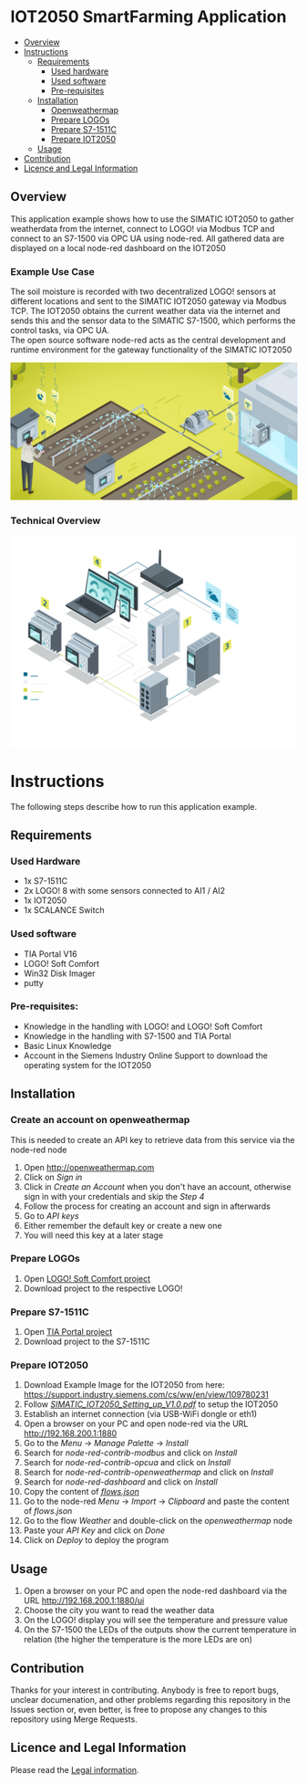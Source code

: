 # IOT2050 SmartFarming Application

- [Overview](#overview)
- [Instructions](#instructions)
  - [Requirements](#requirements)
    - [Used hardware](#used-hardware)
    - [Used software](#used-software)
    - [Pre-requisites](#pre-requisites)
   - [Installation](#installation)
     - [Openweathermap](#create-an-account-on-openweathermap)
     - [Prepare LOGOs](#prepare-logos)
     - [Prepare S7-1511C](#prepare-s7-1511c)
     - [Prepare IOT2050](#prepare-iot2050)
  - [Usage](#usage)
- [Contribution](#contribution)
- [Licence and Legal Information](#licence-and-legal-information)

## Overview
This application example shows how to use the SIMATIC IOT2050 to gather weatherdata from the internet, connect to LOGO! via Modbus TCP and connect to an S7-1500 via OPC UA using node-red. All gathered data are displayed on a local node-red dashboard on the IOT2050

### Example Use Case
The soil moisture is recorded with two decentralized LOGO! sensors at different locations and sent to the SIMATIC IOT2050 gateway via Modbus TCP. The IOT2050 obtains the current weather data via the internet and sends this and the sensor data to the SIMATIC S7-1500, which performs the control tasks, via OPC UA.  
The open source software node-red acts as the central development and runtime environment for the gateway functionality of the SIMATIC IOT2050

![deploy VFC](docs/graphics/use-case.jpg)

### Technical Overview
![deploy VFC](docs/graphics/technical_overview.png)

# Instructions
The following steps describe how to run this application example.

## Requirements

### Used Hardware
- 1x S7-1511C 
- 2x LOGO! 8 with some sensors connected to AI1 / AI2
- 1x IOT2050
- 1x SCALANCE Switch


### Used software
- TIA Portal V16
- LOGO! Soft Comfort 
- Win32 Disk Imager
- putty

### Pre-requisites: 
- Knowledge in the handling with LOGO! and LOGO! Soft Comfort
- Knowledge in the handling with S7-1500 and TIA Portal 
- Basic Linux Knowledge
- Account in the Siemens Industry Online Support to download the operating system for the IOT2050

## Installation

### Create an account on openweathermap
This is needed to create an API key to retrieve data from this service via the node-red node

1. Open http://openweathermap.com
2. Click on *Sign in*
3. Click in *Create an Account* when you don't have an account, otherwise sign in with your credentials and skip the *Step 4*
4. Follow the process for creating an account and sign in afterwards
5. Go to *API keys*
6. Either remember the default key or create a new one
7. You will need this key at a later stage


### Prepare LOGOs
1. Open [LOGO! Soft Comfort project](src/Smart_Farming_Example_LOGO.mnp)
2. Download project to the respective LOGO!

### Prepare S7-1511C
1. Open [TIA Portal project](src/Smart_Farming_Example_TIA.zip)
2. Download project to the S7-1511C

### Prepare IOT2050
1. Download Example Image for the IOT2050 from here: https://support.industry.siemens.com/cs/ww/en/view/109780231
2. Follow [*SIMATIC_IOT2050_Setting_up_V1.0.pdf*](docs/SIMATIC_IOT2050_Setting_up_V1.0.pdf) to setup the IOT2050
3. Establish an internet connection (via USB-WiFi dongle or eth1)
4. Open a browser on your PC and open node-red via the URL http://192.168.200.1:1880
5. Go to the *Menu* -> *Manage Palette* -> *Install*
6. Search for *node-red-contrib-modbus* and click on *Install*
7. Search for *node-red-contrib-opcua* and click on *Install*
8. Search for *node-red-contrib-openweathermap* and click on *Install*
9. Search for *node-red-dashboard* and click on *Install*
10. Copy the content of [*flows.json*](src/flows.json)
11. Go to the node-red *Menu* -> *Import* -> *Clipboard* and paste the content of *flows.json*
12. Go to the flow *Weather* and double-click on the *openweathermap* node
13. Paste your *API Key* and click on *Done*
14. Click on *Deploy* to deploy the program

## Usage
1. Open a browser on your PC and open the node-red dashboard via the URL http://192.168.200.1:1880/ui
2. Choose the city you want to read the weather data
3. On the LOGO! display you will see the temperature and pressure value
4. On the S7-1500 the LEDs of the outputs show the current temperature in relation (the higher the temperature is the more LEDs are on)

## Contribution

Thanks for your interest in contributing. Anybody is free to report bugs, unclear documenation, and other problems regarding this repository in the Issues section or, even better, is free to propose any changes to this repository using Merge Requests.

## Licence and Legal Information

Please read the [Legal information](LICENSE.md).
